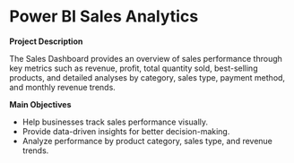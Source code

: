# Power BI Sales Analytics
  **Project Description**
  
  The Sales Dashboard provides an overview of sales performance through key metrics such as revenue, profit, total quantity sold, best-selling products, and detailed analyses by category, sales type, payment method, and monthly revenue trends.

 **Main Objectives**
 - Help businesses track sales performance visually.
 - Provide data-driven insights for better decision-making.
 - Analyze performance by product category, sales type, and revenue trends.
   
